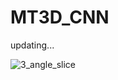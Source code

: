 # MT3D_CNN

updating...


![3_angle_slice](https://user-images.githubusercontent.com/39324742/131527889-864a1c41-6ab8-4d1a-948f-3a6d5b92cdfb.png)

